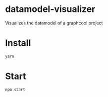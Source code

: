 # datamodel-visualizer
Visualizes the datamodel of a graphcool project

# Install
```sh
yarn
```

# Start
```sh
npm start
```
